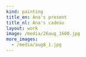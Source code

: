 ```yaml
---
kind: painting
title_en: Ana's present
title_nl: Ana's cadeau
layout: work
image: /media/26aug_1600.jpg
more_images:
  - /media/aug8_1.jpg
---
```

